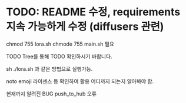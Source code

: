 # TODO: README 수정, requirements 지속 가능하게 수정 (diffusers 관련)
chmod 755 lora.sh
chmode 755 main.sh 필요

TODO Tree를 통해 TODO 확인하시기 바랍니다.

sh ./lora.sh 과 같은 방법으로 실행가능.

noto emoji 라이센스 등 확인하여 활용 어디까지 되는지 알아봐야 함.


현재까지 알려진 BUG
push_to_hub 오류
